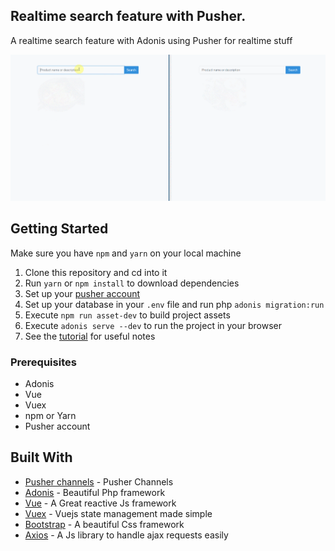 ## Realtime search feature with Pusher.

A realtime search feature with Adonis using Pusher for realtime stuff 

![application screenshot](public/images/demo.gif "Realtime search feature with Adonis and Pusher")


## Getting Started
Make sure you have `npm` and `yarn` on your local machine

1.  Clone this repository and cd into it
2.  Run `yarn` or `npm install` to download dependencies
3.  Set up your [pusher account](https://dashboard.pusher.com/accounts/sign_up)
4.  Set up your database in your `.env` file and run php `adonis migration:run`
6.  Execute `npm run asset-dev` to build project assets
7.  Execute `adonis serve --dev` to run the project in your browser
8.  See the [tutorial](https://pusher.com/tutorials/search-laravel-vue) for useful notes 

### Prerequisites

* Adonis
* Vue
* Vuex
* npm or Yarn
* Pusher account


## Built With

* [Pusher channels](https://pusher.com/channels) - Pusher Channels
* [Adonis](https://adonisjs.com/) - Beautiful Php framework
* [Vue](https://vuejs.org/) - A Great reactive Js framework
* [Vuex](https://vuejs.org/) - Vuejs state management made simple
* [Bootstrap](https://getbootstrap.com) - A beautiful Css framework
* [Axios](https://vuejs.org/) - A Js library to handle ajax requests easily

